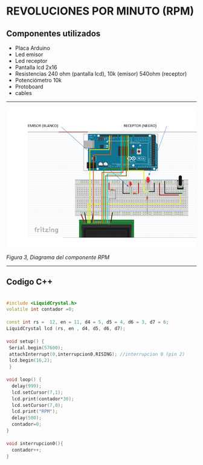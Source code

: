 # REVOLUCIONES POR MINUTO (RPM)

## Componentes utilizados

* Placa Arduino
* Led emisor
* Led receptor
* Pantalla lcd 2x16
* Resistencias 240 ohm (pantalla lcd), 10k (emisor) 540ohm (receptor)
* Potenciómetro 10k
* Protoboard
* cables
___
![image_rpm](images/image_rpm.png)

*Figura 3, Diagrama del componente RPM*
___


## Codigo C++

```cpp

#include <LiquidCrystal.h>
volatile int contador =0;

const int rs =  12, en = 11, d4 = 5, d5 = 4, d6 = 3, d7 = 6;
LiquidCrystal lcd (rs, en , d4, d5, d6, d7);

void setup() {
 Serial.begin(57600);
 attachInterrupt(0,interrupcion0,RISING); //interrupcion 0 (pin 2)
 lcd.begin(16,2);
 }

void loop() {
  delay(999);
  lcd.setCursor(7,1);                                                                                                                                                                                                                                                            
  lcd.print(contador*30);
  lcd.setCursor(7,0);
  lcd.print("RPM");
  delay(500);
  contador=0;
}

void interrupcion0(){
  contador++;
}

``` 
